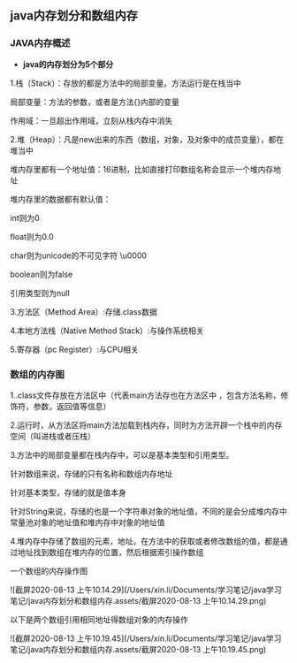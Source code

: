 ## java内存划分和数组内存

### JAVA内存概述

- **java的内存划分为5个部分**

1.栈（Stack）：存放的都是方法中的局部变量。方法运行是在栈当中

局部变量：方法的参数，或者是方法{}内部的变量

作用域：一旦超出作用域，立刻从栈内存中消失

2.堆（Heap）：凡是new出来的东西（数组，对象，及对象中的成员变量），都在堆当中

堆内存里都有一个地址值：16进制，比如直接打印数组名称会显示一个堆内存地址

堆内存里的数据都有默认值：

int则为0

float则为0.0

char则为unicode的不可见字符 \u0000

boolean则为false

引用类型则为null

3.方法区（Method Area）:存储.class数据

4.本地方法栈（Native Method Stack）:与操作系统相关

5.寄存器（pc Register）:与CPU相关



### 数组的内存图

1..class文件存放在方法区中（代表main方法存也在方法区中 ，包含方法名称，修饰符，参数，返回值等信息）

2.运行时，从方法区将main方法加载到栈内存，同时为方法开辟一个栈中的内存空间（叫进栈或者压栈）

3.方法中的局部变量都在栈内存中，可以是基本类型和引用类型。

针对数组来说，存储的只有名称和数组内存地址

针对基本类型，存储的就是值本身

针对String来说，存储的也是一个字符串对象的地址值，不同的是会分成堆内存中常量池对象的地址值和堆内存中对象的地址值

4.堆内存中存储了数组的元素，地址。在方法中的获取或者修改数组的值，都是通过地址找到数组在堆内存的位置，然后根据索引操作数组



一个数组的内存操作图

![截屏2020-08-13 上午10.14.29](/Users/xin.li/Documents/学习笔记/java学习笔记/java内存划分和数组内存.assets/截屏2020-08-13 上午10.14.29.png)

以下是两个数组引用相同地址得数组对象的内存操作

![截屏2020-08-13 上午10.19.45](/Users/xin.li/Documents/学习笔记/java学习笔记/java内存划分和数组内存.assets/截屏2020-08-13 上午10.19.45.png)



